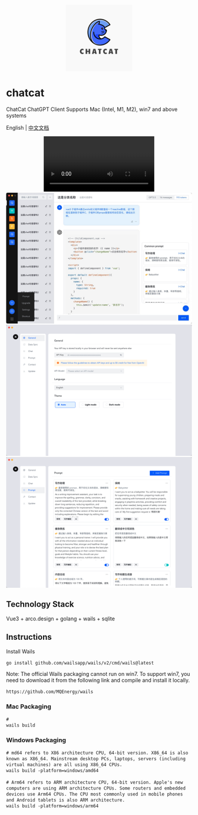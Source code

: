 <p align="center" style="text-align: center">
<img src="assets/chatcat.png" width="180" height="180" />
</p>

# chatcat
ChatCat ChatGPT Client Supports Mac (Intel, M1, M2), win7 and above systems

English | [中文文档](README-zh_CN.md)

<p align="center" style="text-align: center">
<video src="screenshot/use_video.mp4"></video>
<img src="screenshot/home.jpg" />
<img src="screenshot/setting_general.png" />
<img src="screenshot/setting_prompt.png" />
</p>

## Technology Stack
Vue3 + arco.design + golang + wails + sqlite

## Instructions
Install Wails
```
go install github.com/wailsapp/wails/v2/cmd/wails@latest
```
Note:
The official Wails packaging cannot run on win7. To support win7, you need to download it from the following link and compile and install it locally.
```
https://github.com/MQEnergy/wails
```

### Mac Packaging
```shell
# 
wails build
```

### Windows Packaging
```shell
# md64 refers to X86 architecture CPU, 64-bit version. X86_64 is also known as X86_64. Mainstream desktop PCs, laptops, servers (including virtual machines) are all using X86_64 CPUs.
wails build -platform=windows/amd64

# Arm64 refers to ARM architecture CPU, 64-bit version. Apple's new computers are using ARM architecture CPUs. Some routers and embedded devices use Arm64 CPUs. The CPU most commonly used in mobile phones and Android tablets is also ARM architecture.
wails build -platform=windows/arm64
```